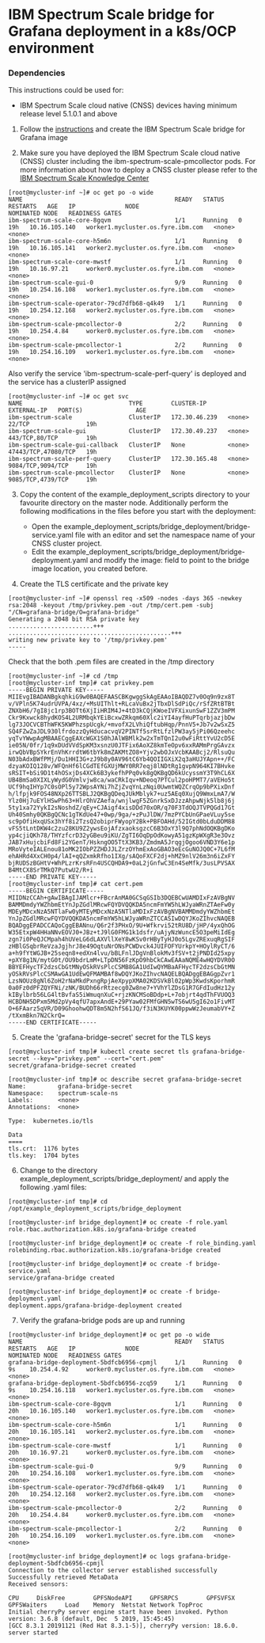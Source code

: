 # IBM Spectrum Scale bridge for Grafana deployment in a k8s/OCP environment



### Dependencies
This instructions could be used for: 
- IBM Spectrum Scale cloud native (CNSS) devices having minimum release level 5.1.0.1 and above


1. Follow the [instructions](/docs/BUILDING_DOCKER_IMAGE.md) and create the IBM Spectrum Scale bridge for Grafana image


2. Make sure you have deployed the IBM Spectrum Scale cloud native (CNSS) cluster including the ibm-spectrum-scale-pmcollector pods.
For more information about how to deploy a CNSS cluster please refer to the [IBM Spectrum Scale Knowledge Center](https://www.ibm.com/support/knowledgecenter/STXKQY_CNS_SHR/com.ibm.spectrum.scale.cns.v5r101.doc/introduction.html)

```
[root@mycluster-inf ~]# oc get po -o wide
NAME                                           READY   STATUS    RESTARTS   AGE   IP              NODE                               NOMINATED NODE   READINESS GATES
ibm-spectrum-scale-core-8gqvm                  1/1     Running   0          19h   10.16.105.140   worker1.mycluster.os.fyre.ibm.com   <none>           <none>
ibm-spectrum-scale-core-h5m6n                  1/1     Running   0          19h   10.16.105.141   worker2.mycluster.os.fyre.ibm.com   <none>           <none>
ibm-spectrum-scale-core-mwstf                  1/1     Running   0          19h   10.16.97.21     worker0.mycluster.os.fyre.ibm.com   <none>           <none>
ibm-spectrum-scale-gui-0                       9/9     Running   0          19h   10.254.16.108   worker1.mycluster.os.fyre.ibm.com   <none>           <none>
ibm-spectrum-scale-operator-79cd7dfb68-q4k49   1/1     Running   0          19h   10.254.12.168   worker2.mycluster.os.fyre.ibm.com   <none>           <none>
ibm-spectrum-scale-pmcollector-0               2/2     Running   0          19h   10.254.4.84     worker0.mycluster.os.fyre.ibm.com   <none>           <none>
ibm-spectrum-scale-pmcollector-1               2/2     Running   0          19h   10.254.16.109   worker1.mycluster.os.fyre.ibm.com   <none>           <none>
```

Also verify the service 'ibm-spectrum-scale-perf-query' is deployed and the service has a clusterIP assigned

```
[root@mycluster-inf ~]# oc get svc
NAME                              TYPE        CLUSTER-IP      EXTERNAL-IP   PORT(S)               AGE
ibm-spectrum-scale                ClusterIP   172.30.46.239   <none>        22/TCP                19h
ibm-spectrum-scale-gui            ClusterIP   172.30.49.237   <none>        443/TCP,80/TCP        19h
ibm-spectrum-scale-gui-callback   ClusterIP   None            <none>        47443/TCP,47080/TCP   19h
ibm-spectrum-scale-perf-query     ClusterIP   172.30.165.48   <none>        9084/TCP,9094/TCP     19h
ibm-spectrum-scale-pmcollector    ClusterIP   None            <none>        9085/TCP,4739/TCP     19h
```


3. Copy the content of the example_deployment_scripts directory to your favourite directory on the master node.
Additionally perform the following modifications in the files before you start with the deployment:
    - Open the example_deployment_scripts/bridge_deployment/bridge-service.yaml file with an editor and set the namespace name of your CNSS cluster project.
    - Edit the example_deployment_scripts/bridge_deployment/bridge-deployment.yaml and modify the image: field to point to the bridge image location, you created before.


4. Create the TLS certificate and the private key

```
[root@mycluster-inf ~]# openssl req -x509 -nodes -days 365 -newkey rsa:2048 -keyout /tmp/privkey.pem -out /tmp/cert.pem -subj "/CN=grafana-bridge/O=grafana-bridge"
Generating a 2048 bit RSA private key
........................+++
..............................................+++
writing new private key to '/tmp/privkey.pem'
-----
```

Check that the both .pem files are created in the /tmp directory

```
[root@mycluster-inf ~]# cd /tmp
[root@mycluster-inf tmp]# cat privkey.pem
-----BEGIN PRIVATE KEY-----
MIIEvgIBADANBgkqhkiG9w0BAQEFAASCBKgwggSkAgEAAoIBAQDZ7v0Oq9n9zx8T
v/VPln5K74udrUVPA/4xz/+MsUIThlt+RLcaVuBx2jTbxDlSdPiQc/rSfZRtBTBt
ZNXbH6/7gI8jc1rp3BOTt6XjIiHRIM4J+4tD3kCQjKWoeIVFXixunSwF1ZZV3mPM
Ckr9Kxwck8hydKOS4L2URMbqkYEiBcxwZRkqm60Xlc2iYI4ayfHuPTqrbjazjbDw
lg73JOCVCBThWFK5KWPhzspUcgk/+mvofX2LVhiQftubHqp/PnnV5+Jb7v2wSxZ5
SQ4FZwZaJDL930lfrdozzQyHducacvqV2PINTf5srRtLfzlPW3ay5jPi06Qzeehc
yqTvYWwpAgMBAAECggEAXcWGX1S0hJAlWBMlk2w2xTmTQnI2u0wFiRttYvU2cD5E
ie05N/0fr/1q9xDUdVVdSpKM3xsnzU0JTFix6AoXZ8kmTeOpv6xxRAMmPrgGAvzx
irwQbVBpSYkrEnVhKrrdtW6tbYk8mZAKMtZO8+Yjv2wbOJxVcbKAABcj2/RlsuQu
N03bAdxBWfPMj/Du1HHI3G+zJ9b8y0AV96tC6Yb4QOIIGXiX2q3aHUJYApn++/FC
dzyaKOIQ128v/WFQnHf6lCGdTEfGXUjMWY0RR7eqj8lNDtRg1gvpN964KI7BHvke
sRSIT+bSi9D1t4hOSxjDs4XCk6B3ykefhPPq0vk8gQKBgQD6kUcyssmY3T9hCL6X
UB4BmSa0XIXLyWydG0Vmlvjw8ca/waCRkIqv+NDeoq7PTCul2poHPMT7/aVEHo5t
UCf9hqIHYp7C0sOPl5y72WpsAYNi7hZjZvqYnLzNqi0UwmtWQZCrqOp9bPXixDnf
h/lfpjk9FOS48NXp26TTSBLJ2QKBgQDeqJUkMblyk7+uz5AEq0XujQ9WmxLmA7/W
Ylz0Hj7uEYlHSwPh63+HlrOhVZAefa/wnjlwgF5ZGnrkSxDJzzAhpwNjk5lb8j6j
5ty1xa72YykI2sNoshdZ/qEy+CJAigf4xisDDd70xOR/q70F3TdOQJTVPQGd17Gt
Uh40Smhy0QKBgQCNc1gTKdUe47+0wp/9ga/+zPuJlDW/7mzPYCbUnGPaeVLuy5se
sc9pOfiHxqUSx3hYf8i2TzsQ2obiprFWyopY2Bk+PBFOAHd/52IGtd0bLduDDM88
vFS5tLntDKW4c2zu28KU9Z2ywsEojAfzxaoksgzcC6B3OxY3l9Q7phNdOQKBgDKo
yp4cjiQKh78/THYzfcrD32yGBeu9iKU/ZgTI6OqDpOdKowyA51gzKpWXgR3e3Ovz
JAB7xHujcbiFd8Fi2YGenT/HskngOO5TtX3KB3/ZmdmA5JrqgjOgoo6VND3Y6e1p
MRoVyteIALEnou81oMK2IObPZZHDJJLZrzOYhmExAoGBAO3eEcGuNOJQ0C+7L6fM
ehAHRd4XxCH0p4/lAI+qQZxmkRfho1IXg/sAQoFXCF2dj+hMZ9nlV26m3n6iZxFY
bjRUDSzBGHtV+WhPLzrKrsRFn4USCQHDA9+0aL2jGnfwC3En4SeMfk/3usLPVSAX
B4MtCX8SrTMkQ7PutwU2/R+i
-----END PRIVATE KEY-----
[root@mycluster-inf tmp]# cat cert.pem
-----BEGIN CERTIFICATE-----
MIIDNzCCAh+gAwIBAgIJAMlcr+FBcrAnMA0GCSqGSIb3DQEBCwUAMDIxFzAVBgNV
BAMMDmdyYWZhbmEtYnJpZGdlMRcwFQYDVQQKDA5ncmFmYW5hLWJyaWRnZTAeFw0y
MDEyMDcxNzA5NTlaFw0yMTEyMDcxNzA5NTlaMDIxFzAVBgNVBAMMDmdyYWZhbmEt
YnJpZGdlMRcwFQYDVQQKDA5ncmFmYW5hLWJyaWRnZTCCASIwDQYJKoZIhvcNAQEB
BQADggEPADCCAQoCggEBANnu/Q6r2f3PHxO/9U+Wfkrvi52tRU8D/jHP/4yxQhOG
W35EtxpW4HHaNNvEOVJ0+JBz+tJ9lG0FMG1k1dsfr/uAjyNzWuncE5O3peMiIdEg
zgn7i0PeQJCMpah4hUVeLG6dLAXVllXeY8wKSv0rHByTyHJ0o5LgvZRExuqRgSIF
zHBlGSqbrReVzaJgjhrJ8e49OqtuNrONsPCWDvck4JUIFOFYUrkpY+HOylRyCT/6
a+h9fYtWGJB+25seqn8+edXn4lvu/bBLFnlJDgVnBlokMv3fSV+t2jPNDId25xpy
+pXY8g1N/mytG0t/OU9bdrLmM+LTpDN56FzKpO9hbCkCAwEAAaNQME4wHQYDVR0O
BBYEFHycTF2dzsCbGtMNyOSkRVsPlcCSMB8GA1UdIwQYMBaAFHycTF2dzsCbGtMN
yOSkRVsPlcCSMAwGA1UdEwQFMAMBAf8wDQYJKoZIhvcNAQELBQADggEBAGgpZvr1
LzsNOUz8gNl6ZoH2rNaMkdPxngRpjAeXpypXMA02KDSVkBl02pWp3KwdsKporhmR
0a0Fz0dPFZQYFNi/zNK/BUDh66rRtzecg0Zw8ne7+YVhYlZDsG1R7GFdIudHz12y
kIBylbrb56LG4ltBvfaS5iWmuqnXuC+rjzKNCMSoBDdp+L+7objrt4qdThFVUOQ3
HCBDNH5DPxm5Md2pVy4qfU7apxAndE+29PYaw02FMfGHN5wTS6wU5gI62o1FivMT
O+6FAarz5qVR/D09GhoohwQDT8m5N2hfS61JQ/f3iN3KUYK00ppwWzJeumabVY+Z
/tXxmBkn7N2CkrQ=
-----END CERTIFICATE-----
```


5. Create the 'grafana-bridge-secret' secret for the TLS keys

```
[root@mycluster-inf tmp]# kubectl create secret tls grafana-bridge-secret --key="privkey.pem" --cert="cert.pem"
secret/grafana-bridge-secret created

[root@mycluster-inf tmp]# oc describe secret grafana-bridge-secret
Name:         grafana-bridge-secret
Namespace:    spectrum-scale-ns
Labels:       <none>
Annotations:  <none>

Type:  kubernetes.io/tls

Data
====
tls.crt:  1176 bytes
tls.key:  1704 bytes

```


6. Change to the directory example_deployment_scripts/bridge_deployment/ and apply the following .yaml files:

```
[root@mycluster-inf tmp]# cd /opt/example_deployment_scripts/bridge_deployment

[root@mycluster-inf bridge_deployment]# oc create -f role.yaml
role.rbac.authorization.k8s.io/grafana-bridge created

[root@mycluster-inf bridge_deployment]# oc create -f role_binding.yaml
rolebinding.rbac.authorization.k8s.io/grafana-bridge created

[root@mycluster-inf bridge_deployment]# oc create -f bridge-service.yaml
service/grafana-bridge created

[root@mycluster-inf bridge_deployment]# oc create -f bridge-deployment.yaml
deployment.apps/grafana-bridge-deployment created
```


7. Verify the grafana-bridge pods are up and running

```
[root@mycluster-inf bridge_deployment]# oc get po -o wide
NAME                                           READY   STATUS    RESTARTS   AGE   IP              NODE                               NOMINATED NODE   READINESS GATES
grafana-bridge-deployment-5bdfcb6956-cpmjl     1/1     Running   0          9s    10.254.4.92     worker0.mycluster.os.fyre.ibm.com   <none>           <none>
grafana-bridge-deployment-5bdfcb6956-zcq59     1/1     Running   0          9s    10.254.16.118   worker1.mycluster.os.fyre.ibm.com   <none>           <none>
ibm-spectrum-scale-core-8gqvm                  1/1     Running   0          20h   10.16.105.140   worker1.mycluster.os.fyre.ibm.com   <none>           <none>
ibm-spectrum-scale-core-h5m6n                  1/1     Running   0          20h   10.16.105.141   worker2.mycluster.os.fyre.ibm.com   <none>           <none>
ibm-spectrum-scale-core-mwstf                  1/1     Running   0          20h   10.16.97.21     worker0.mycluster.os.fyre.ibm.com   <none>           <none>
ibm-spectrum-scale-gui-0                       9/9     Running   0          20h   10.254.16.108   worker1.mycluster.os.fyre.ibm.com   <none>           <none>
ibm-spectrum-scale-operator-79cd7dfb68-q4k49   1/1     Running   0          20h   10.254.12.168   worker2.mycluster.os.fyre.ibm.com   <none>           <none>
ibm-spectrum-scale-pmcollector-0               2/2     Running   0          20h   10.254.4.84     worker0.mycluster.os.fyre.ibm.com   <none>           <none>
ibm-spectrum-scale-pmcollector-1               2/2     Running   0          20h   10.254.16.109   worker1.mycluster.os.fyre.ibm.com   <none>           <none>

[root@mycluster-inf bridge_deployment]# oc logs grafana-bridge-deployment-5bdfcb6956-cpmjl
Connection to the collector server established successfully
Successfully retrieved MetaData
Received sensors:

CPU     DiskFree        GPFSNodeAPI     GPFSRPCS        GPFSVFSX        GPFSWaiters     Load    Memory  Netstat Network TopProc
Initial cherryPy server engine start have been invoked. Python version: 3.6.8 (default, Dec  5 2019, 15:45:45)
[GCC 8.3.1 20191121 (Red Hat 8.3.1-5)], cherryPy version: 18.6.0.
server started

```

